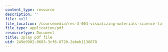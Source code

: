 ```yaml
---
content_type: resource
description: ''
file: null
file_location: /coursemedia/res-3-004-visualizing-materials-science-fall-2017/249e990206833cf687202abeb1138878_4-YaJUUTrNw.pdf
file_type: application/pdf
resourcetype: Document
title: 3play pdf file
uid: 249e9902-0683-3cf6-8720-2abeb1138878
---
```


